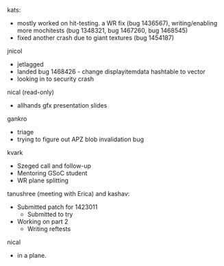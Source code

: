 kats:
* mostly worked on hit-testing. a WR fix (bug 1436567), writing/enabling more mochitests (bug 1348321, bug 1467260, bug 1468545)
* fixed another crash due to giant textures (bug 1454187)

jnicol
* jetlagged
* landed bug 1468426 - change displayitemdata hashtable to vector
* looking in to security crash

nical (read-only)
* allhands gfx presentation slides

gankro
* triage
* trying to figure out APZ blob invalidation bug

kvark
* Szeged call and follow-up
* Mentoring GSoC student
* WR plane splitting

tanushree (meeting with Erica) and kashav:
* Submitted patch for 1423011
    * Submitted to try
* Working on part 2
    * Writing reftests 

nical
* in a plane.
